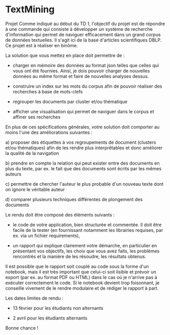 # TextMining

Projet
Comme indiqué au début du TD 1, l'objectif du projet est de répondre à une commande qui consiste à développer un système de recherche d'information qui permet de naviguer efficacement dans un grand corpus de données textuelles. Il s'agit ici de la base d'articles scientifiques DBLP. Ce projet est à réaliser en binôme.

La solution que vous mettez en place doit permettre de :

- charger en mémoire des données au format json telles que celles qui vous ont été fournies. Ainsi, je dois pouvoir charger de nouvelles données au même format et faire de nouvelles analyses dessus.

- construire un index sur les mots du corpus afin de pouvoir réaliser des recherches à base de mots-clefs

- regrouper les documents par cluster et/ou thématique

- afficher une visualisation qui permet de naviguer dans le corpus et affiner ses recherches



En plus de ces spécifications générales, votre solution doit comporter au moins l'une des améliorations suivantes :

a) proposer des étiquettes à vos regroupements de document (clusters et/ou thématiques) afin de les rendre plus interprétables et donc améliorer la qualité de la navigation

b) prendre en compte la relation qui peut exister entre des documents en plus du texte, par ex. le fait que des documents sont écrits par les mêmes auteurs

c) permettre de chercher l'auteur le plus probable d'un nouveau texte dont on ignore le véritable auteur

d) comparer plusieurs techniques différentes de plongement des documents 

Le rendu doit être composé des éléments suivants :

- le code de votre application, bien structurée et commentée. Il doit être facile de la tester (en fournissant notamment les librairies requises, par ex. via un fichier requirements),

- un rapport qui explique clairement votre démarche, en particulier en présentant vos objectifs, les choix que vous avez faits, les problèmes rencontrés et la manière de les résoudre, les résultats obtenus.

Il est possible que le rapport soit couplé au code sous la forme d'un notebook, mais il est très important que celui-ci soit lisible et prévoir un export (par ex. au format PDF ou HTML) dans le cas où je n'arrive pas à exécuter correctement le code. Si le notebook devient trop foisonnant, je conseille vivement de le rendre modulaire et de rédiger le rapport à part.

Les dates limites de rendu :

- 13 février pour les étudiants non alternants

- 2 avril pour les étudiants alternants

Bonne chance !
